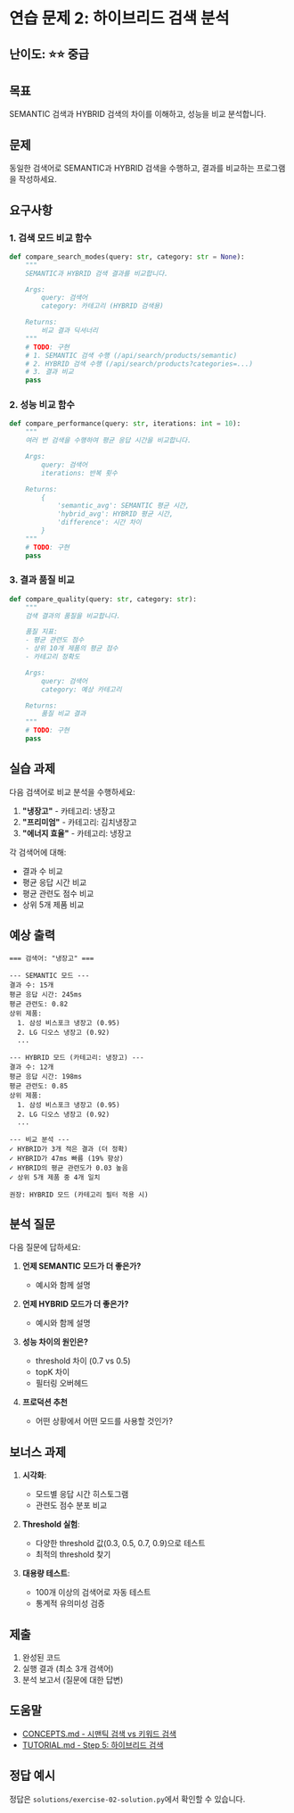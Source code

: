 # 연습 문제 2: 하이브리드 검색 분석

## 난이도: ⭐⭐ 중급

## 목표
SEMANTIC 검색과 HYBRID 검색의 차이를 이해하고, 성능을 비교 분석합니다.

## 문제

동일한 검색어로 SEMANTIC과 HYBRID 검색을 수행하고, 결과를 비교하는 프로그램을 작성하세요.

## 요구사항

### 1. 검색 모드 비교 함수

```python
def compare_search_modes(query: str, category: str = None):
    """
    SEMANTIC과 HYBRID 검색 결과를 비교합니다.

    Args:
        query: 검색어
        category: 카테고리 (HYBRID 검색용)

    Returns:
        비교 결과 딕셔너리
    """
    # TODO: 구현
    # 1. SEMANTIC 검색 수행 (/api/search/products/semantic)
    # 2. HYBRID 검색 수행 (/api/search/products?categories=...)
    # 3. 결과 비교
    pass
```

### 2. 성능 비교 함수

```python
def compare_performance(query: str, iterations: int = 10):
    """
    여러 번 검색을 수행하여 평균 응답 시간을 비교합니다.

    Args:
        query: 검색어
        iterations: 반복 횟수

    Returns:
        {
            'semantic_avg': SEMANTIC 평균 시간,
            'hybrid_avg': HYBRID 평균 시간,
            'difference': 시간 차이
        }
    """
    # TODO: 구현
    pass
```

### 3. 결과 품질 비교

```python
def compare_quality(query: str, category: str):
    """
    검색 결과의 품질을 비교합니다.

    품질 지표:
    - 평균 관련도 점수
    - 상위 10개 제품의 평균 점수
    - 카테고리 정확도

    Args:
        query: 검색어
        category: 예상 카테고리

    Returns:
        품질 비교 결과
    """
    # TODO: 구현
    pass
```

## 실습 과제

다음 검색어로 비교 분석을 수행하세요:

1. **"냉장고"** - 카테고리: 냉장고
2. **"프리미엄"** - 카테고리: 김치냉장고
3. **"에너지 효율"** - 카테고리: 냉장고

각 검색어에 대해:
- 결과 수 비교
- 평균 응답 시간 비교
- 평균 관련도 점수 비교
- 상위 5개 제품 비교

## 예상 출력

```
=== 검색어: "냉장고" ===

--- SEMANTIC 모드 ---
결과 수: 15개
평균 응답 시간: 245ms
평균 관련도: 0.82
상위 제품:
  1. 삼성 비스포크 냉장고 (0.95)
  2. LG 디오스 냉장고 (0.92)
  ...

--- HYBRID 모드 (카테고리: 냉장고) ---
결과 수: 12개
평균 응답 시간: 198ms
평균 관련도: 0.85
상위 제품:
  1. 삼성 비스포크 냉장고 (0.95)
  2. LG 디오스 냉장고 (0.92)
  ...

--- 비교 분석 ---
✓ HYBRID가 3개 적은 결과 (더 정확)
✓ HYBRID가 47ms 빠름 (19% 향상)
✓ HYBRID의 평균 관련도가 0.03 높음
✓ 상위 5개 제품 중 4개 일치

권장: HYBRID 모드 (카테고리 필터 적용 시)
```

## 분석 질문

다음 질문에 답하세요:

1. **언제 SEMANTIC 모드가 더 좋은가?**
   - 예시와 함께 설명

2. **언제 HYBRID 모드가 더 좋은가?**
   - 예시와 함께 설명

3. **성능 차이의 원인은?**
   - threshold 차이 (0.7 vs 0.5)
   - topK 차이
   - 필터링 오버헤드

4. **프로덕션 추천**
   - 어떤 상황에서 어떤 모드를 사용할 것인가?

## 보너스 과제

1. **시각화**:
   - 모드별 응답 시간 히스토그램
   - 관련도 점수 분포 비교

2. **Threshold 실험**:
   - 다양한 threshold 값(0.3, 0.5, 0.7, 0.9)으로 테스트
   - 최적의 threshold 찾기

3. **대용량 테스트**:
   - 100개 이상의 검색어로 자동 테스트
   - 통계적 유의미성 검증

## 제출

1. 완성된 코드
2. 실행 결과 (최소 3개 검색어)
3. 분석 보고서 (질문에 대한 답변)

## 도움말

- [CONCEPTS.md - 시맨틱 검색 vs 키워드 검색](../../CONCEPTS.md#시맨틱-검색-vs-키워드-검색)
- [TUTORIAL.md - Step 5: 하이브리드 검색](../../TUTORIAL.md#step-5-하이브리드-검색-구현)

## 정답 예시

정답은 `solutions/exercise-02-solution.py`에서 확인할 수 있습니다.
